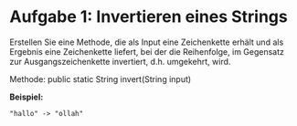 # Aufgabe 1: Invertieren eines Strings

Erstellen Sie eine Methode, die als Input eine Zeichenkette erhält und als Ergebnis eine
Zeichenkette liefert, bei der die Reihenfolge, im Gegensatz zur Ausgangszeichenkette
invertiert, d.h. umgekehrt, wird.


Methode:
public static String invert(String input)

**Beispiel:**

```plaintext
"hallo" -> "ollah"

